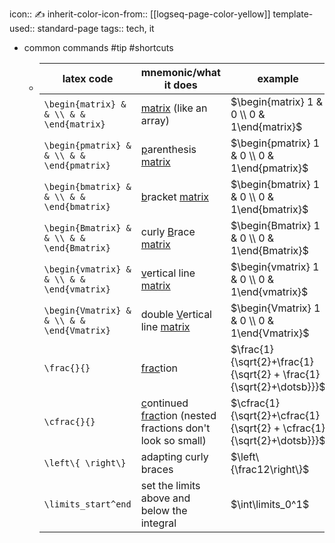 icon:: ✍
inherit-color-icon-from:: [[logseq-page-color-yellow]]
template-used:: standard-page
tags:: tech, it

- common commands #tip #shortcuts
	- |latex code|mnemonic/what it does|example|
	  |--|--|--|
	  |`\begin{matrix} & & \\ & & \end{matrix}`|<u>matrix</u> (like an array)| $\begin{matrix} 1 & 0 \\ 0 & 1\end{matrix}$|
	  |`\begin{pmatrix} & & \\ & & \end{pmatrix}`|<u>p</u>arenthesis <u>matrix</u>| $\begin{pmatrix} 1 & 0 \\ 0 & 1\end{pmatrix}$|
	  |`\begin{bmatrix} & & \\ & & \end{bmatrix}`|<u>b</u>racket <u>matrix</u>| $\begin{bmatrix} 1 & 0 \\ 0 & 1\end{bmatrix}$|
	  |`\begin{Bmatrix} & & \\ & & \end{Bmatrix}`|curly <u>B</u>race <u>matrix</u>| $\begin{Bmatrix} 1 & 0 \\ 0 & 1\end{Bmatrix}$|
	  |`\begin{vmatrix} & & \\ & & \end{vmatrix}`|<u>v</u>ertical line <u>matrix</u>| $\begin{vmatrix} 1 & 0 \\ 0 & 1\end{vmatrix}$|
	  |`\begin{Vmatrix} & & \\ & & \end{Vmatrix}`|double <u>V</u>ertical line <u>matrix</u>| $\begin{Vmatrix} 1 & 0 \\ 0 & 1\end{Vmatrix}$|
	  |`\frac{}{}`| <u>frac</u>tion |$\frac{1}{\sqrt{2}+\frac{1}{\sqrt{2} + \frac{1}{\sqrt{2}+\dotsb}}}$|
	  |`\cfrac{}{}`| <u>c</u>ontinued <u>frac</u>tion (nested fractions don't look so small)|$\cfrac{1}{\sqrt{2}+\cfrac{1}{\sqrt{2} + \cfrac{1}{\sqrt{2}+\dotsb}}}$|
	  |`\left\{ \right\}`| adapting curly braces| $\left\{\frac12\right\}$ |
	  |`\limits_start^end`|set the limits above and below the integral|$\int\limits_0^1$|